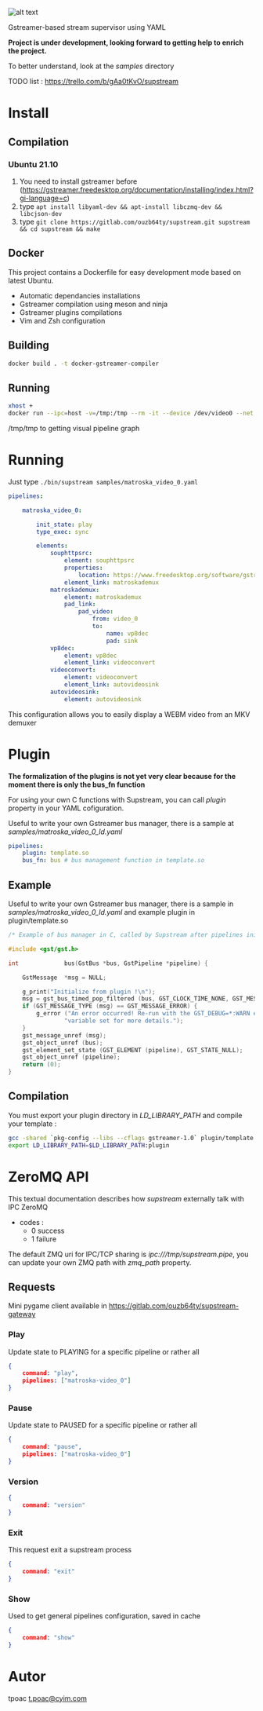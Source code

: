 
![alt text](https://gitlab.com/ouzb64ty/supstream/-/raw/main/images/supstream-logo.png)

Gstreamer-based stream supervisor using YAML

**Project is under development, looking forward to getting help to enrich the project.**

To better understand, look at the _samples_ directory

TODO list : https://trello.com/b/gAa0tKvO/supstream

# Install

## Compilation

### Ubuntu 21.10

1. You need to install gstreamer before (https://gstreamer.freedesktop.org/documentation/installing/index.html?gi-language=c)
2. type `apt install libyaml-dev && apt-install libczmq-dev && libcjson-dev`
3. type `git clone https://gitlab.com/ouzb64ty/supstream.git supstream && cd supstream && make`

## Docker

This project contains a Dockerfile for easy development mode based on latest Ubuntu.

- Automatic dependancies installations
- Gstreamer compilation using meson and ninja
- Gstreamer plugins compilations
- Vim and Zsh configuration

## Building

```bash
docker build . -t docker-gstreamer-compiler
```

## Running

```bash
xhost +
docker run --ipc=host -v=/tmp:/tmp --rm -it --device /dev/video0 --net host -e DISPLAY=$DISPLAY supstream
```

/tmp/tmp to getting visual pipeline graph

# Running

Just type `./bin/supstream samples/matroska_video_0.yaml`

```yaml
pipelines:

    matroska_video_0:

        init_state: play
        type_exec: sync

        elements:
            souphttpsrc:
                element: souphttpsrc
                properties:
                    location: https://www.freedesktop.org/software/gstreamer-sdk/data/media/sintel_trailer-480p.webm
                element_link: matroskademux
            matroskademux:
                element: matroskademux
                pad_link:
                    pad_video:
                        from: video_0
                        to:
                            name: vp8dec
                            pad: sink
            vp8dec:
                element: vp8dec
                element_link: videoconvert
            videoconvert:
                element: videoconvert
                element_link: autovideosink
            autovideosink:
                element: autovideosink
```
This configuration allows you to easily display a WEBM video from an MKV demuxer

# Plugin

**The formalization of the plugins is not yet very clear because for the moment there is only the bus_fn function**

For using your own C functions with Supstream,
you can call _plugin_ property in your YAML cofiguration.

Useful to write your own Gstreamer bus manager, there is a sample at _samples/matroska_video_0_ld.yaml_

```yaml
pipelines:
    plugin: template.so
    bus_fn: bus # bus management function in template.so
```

## Example

Useful to write your own Gstreamer bus manager, there is a sample in _samples/matroska_video_0_ld.yaml_ and example plugin in plugin/template.so

```c
/* Example of bus manager in C, called by Supstream after pipelines initialization */

#include <gst/gst.h>

int				bus(GstBus *bus, GstPipeline *pipeline) {

    GstMessage	*msg = NULL;

    g_print("Initialize from plugin !\n");
    msg = gst_bus_timed_pop_filtered (bus, GST_CLOCK_TIME_NONE, GST_MESSAGE_EOS);
    if (GST_MESSAGE_TYPE (msg) == GST_MESSAGE_ERROR) {
        g_error ("An error occurred! Re-run with the GST_DEBUG=*:WARN environment "
                "variable set for more details.");
    }
    gst_message_unref (msg);
    gst_object_unref (bus);
    gst_element_set_state (GST_ELEMENT (pipeline), GST_STATE_NULL);
    gst_object_unref (pipeline);
    return (0);
}
```

## Compilation

You must export your plugin directory in _LD_LIBRARY_PATH_ and compile your template :
```bash
gcc -shared `pkg-config --libs --cflags gstreamer-1.0` plugin/template.c -o plugin/template.so
export LD_LIBRARY_PATH=$LD_LIBRARY_PATH:plugin
```

# ZeroMQ API

This textual documentation describes how _supstream_ externally talk with IPC ZeroMQ

- codes :
    - 0 success
    - 1 failure

The default ZMQ uri for IPC/TCP sharing is _ipc:///tmp/supstream.pipe_, you can update your own ZMQ path with _zmq_path_ property.

## Requests

Mini pygame client available in https://gitlab.com/ouzb64ty/supstream-gateway

### Play

Update state to PLAYING for a specific pipeline or rather all

```json
{
    command: "play",
    pipelines: ["matroska-video_0"]
}
```

### Pause

Update state to PAUSED for a specific pipeline or rather all

```json
{
    command: "pause",
    pipelines: ["matroska-video_0"]
}
```

### Version

```json
{
    command: "version"
}
```

### Exit

This request exit a supstream process

```json
{
    command: "exit"
}
```

### Show

Used to get general pipelines configuration, saved in cache

```json
{
    command: "show"
}
```

# Autor

tpoac <t.poac@cyim.com>
